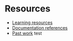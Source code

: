 # Resources

- [Learning resources](learning-resources.md)
- [Documentation references](doc-references__.md)
- [Past work](past-work.md)
test
